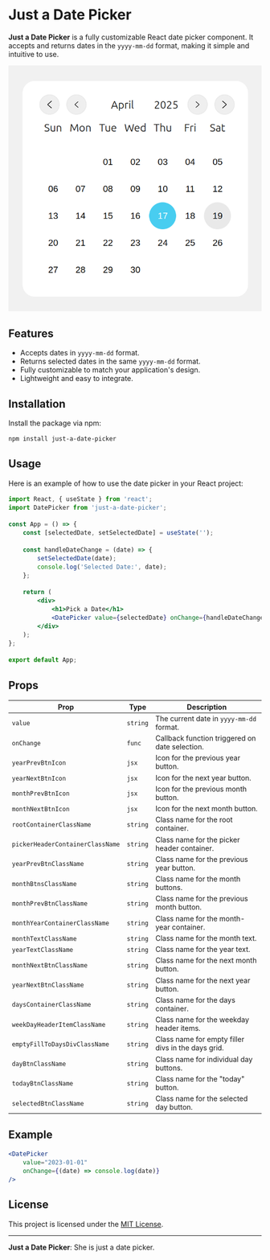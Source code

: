 # Just a Date Picker

**Just a Date Picker** is a fully customizable React date picker component. It accepts and returns dates in the `yyyy-mm-dd` format, making it simple and intuitive to use.

![Date Picker Preview](https://github.com/tmtm8976/just-a-date-picker/blob/main/assets/date-picker-preview.png)

## Features

- Accepts dates in `yyyy-mm-dd` format.
- Returns selected dates in the same `yyyy-mm-dd` format.
- Fully customizable to match your application's design.
- Lightweight and easy to integrate.

## Installation

Install the package via npm:

```bash
npm install just-a-date-picker
```

## Usage

Here is an example of how to use the date picker in your React project:

```jsx
import React, { useState } from 'react';
import DatePicker from 'just-a-date-picker';

const App = () => {
    const [selectedDate, setSelectedDate] = useState('');

    const handleDateChange = (date) => {
        setSelectedDate(date);
        console.log('Selected Date:', date);
    };

    return (
        <div>
            <h1>Pick a Date</h1>
            <DatePicker value={selectedDate} onChange={handleDateChange} />
        </div>
    );
};

export default App;
```

## Props
| Prop                          | Type     | Description                                      |
|-------------------------------|----------|--------------------------------------------------|
| `value`                       | `string` | The current date in `yyyy-mm-dd` format.         |
| `onChange`                    | `func`   | Callback function triggered on date selection.   |
| `yearPrevBtnIcon`             | `jsx`    | Icon for the previous year button.               |
| `yearNextBtnIcon`             | `jsx`    | Icon for the next year button.                   |
| `monthPrevBtnIcon`            | `jsx`    | Icon for the previous month button.              |
| `monthNextBtnIcon`            | `jsx`    | Icon for the next month button.                  |
| `rootContainerClassName`      | `string` | Class name for the root container.               |
| `pickerHeaderContainerClassName` | `string` | Class name for the picker header container.      |
| `yearPrevBtnClassName`        | `string` | Class name for the previous year button.         |
| `monthBtnsClassName`          | `string` | Class name for the month buttons.                |
| `monthPrevBtnClassName`       | `string` | Class name for the previous month button.        |
| `monthYearContainerClassName` | `string` | Class name for the month-year container.         |
| `monthTextClassName`          | `string` | Class name for the month text.                   |
| `yearTextClassName`           | `string` | Class name for the year text.                    |
| `monthNextBtnClassName`       | `string` | Class name for the next month button.            |
| `yearNextBtnClassName`        | `string` | Class name for the next year button.             |
| `daysContainerClassName`      | `string` | Class name for the days container.               |
| `weekDayHeaderItemClassName`  | `string` | Class name for the weekday header items.         |
| `emptyFillToDaysDivClassName` | `string` | Class name for empty filler divs in the days grid.|
| `dayBtnClassName`             | `string` | Class name for individual day buttons.           |
| `todayBtnClassName`           | `string` | Class name for the "today" button.               |
| `selectedBtnClassName`        | `string` | Class name for the selected day button.          |

## Example

```jsx
<DatePicker
    value="2023-01-01"
    onChange={(date) => console.log(date)}
/>
```

## License

This project is licensed under the [MIT License](LICENSE).

---
**Just a Date Picker**: She is just a date picker.
